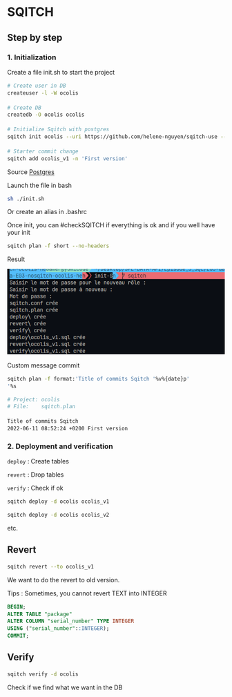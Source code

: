 # SQITCH 

## Step by step

### 1. Initialization

Create a file init.sh to start the project

```sh
# Create user in DB
createuser -l -W ocolis 

# Create DB
createdb -O ocolis ocolis

# Initialize Sqitch with postgres
sqitch init ocolis --uri https://github.com/helene-nguyen/sqitch-use --engine pg

# Starter commit change
sqitch add ocolis_v1 -n 'First version'
```
Source [Postgres](https://docs.postgresql.fr/10/app-createuser.html)

Launch the file in bash

```sh
sh ./init.sh
```

Or create an alias in .bashrc

Once init, you can #checkSQITCH if everything is ok and if you well have your init

```sh
sqitch plan -f short --no-headers
```

Result 

![initialization](./__images/sq.PNG)

Custom message commit

```sh
sqitch plan -f format:'Title of commits Sqitch '%v%{date}p' 
'%s
```

```sh
# Project: ocolis
# File:    sqitch.plan

Title of commits Sqitch
2022-06-11 08:52:24 +0200 First version
```

### 2. Deployment and verification

`deploy` : Create tables

`revert` : Drop tables

`verify` : Check if ok


```sh
sqitch deploy -d ocolis ocolis_v1
```

```sh
sqitch deploy -d ocolis ocolis_v2 
```

etc.


## Revert

```sh
sqitch revert --to ocolis_v1
```

We want to do the revert to old version.

Tips : Sometimes, you cannot revert TEXT into INTEGER

```sql
BEGIN;
ALTER TABLE "package"
ALTER COLUMN "serial_number" TYPE INTEGER 
USING ("serial_number"::INTEGER);
COMMIT;
```

## Verify

```sh
sqitch verify -d ocolis
```

Check if we find what we want in the DB